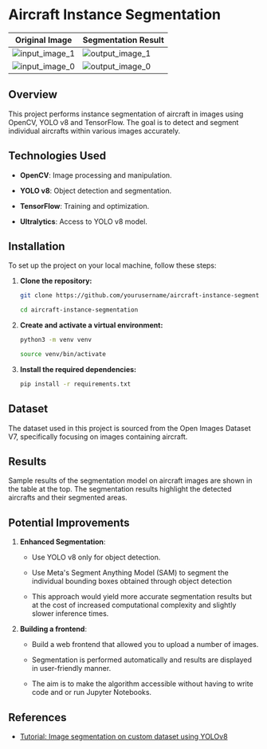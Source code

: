 # Aircraft Instance Segmentation

| Original Image | Segmentation Result |
|----------------|---------------------|
| ![input_image_1](https://github.com/user-attachments/assets/21b8dafa-4883-436e-9ff0-6f9a226670da) | ![output_image_1](https://github.com/user-attachments/assets/a88cc8b2-e29b-483c-9a45-c2d054d1ed73) |
| ![input_image_0](https://github.com/user-attachments/assets/e27e84d5-6c3a-4002-9d15-0f18a9140d11) | ![output_image_0](https://github.com/user-attachments/assets/1c16b8fd-0cd1-4567-840b-5712f5c331ff) |

## Overview
This project performs instance segmentation of aircraft in images using OpenCV, YOLO v8 and TensorFlow. The goal is to detect and segment individual aircrafts within various images accurately.

## Technologies Used
- **OpenCV**: Image processing and manipulation.

- **YOLO v8**: Object detection and segmentation.

- **TensorFlow**: Training and optimization.

- **Ultralytics**: Access to YOLO v8 model.

## Installation

To set up the project on your local machine, follow these steps:

1. **Clone the repository:**

   ```bash
   git clone https://github.com/yourusername/aircraft-instance-segmentation.git
   
   cd aircraft-instance-segmentation
   ```

2. **Create and activate a virtual environment:**

   ```bash
   python3 -m venv venv
   
   source venv/bin/activate
   ```

3. **Install the required dependencies:**

   ```bash
   pip install -r requirements.txt
   ```

## Dataset

The dataset used in this project is sourced from the Open Images Dataset V7, specifically focusing on images containing aircraft.

## Results

Sample results of the segmentation model on aircraft images are shown in the table at the top. The segmentation results highlight the detected aircrafts and their segmented areas.

## Potential Improvements

1. **Enhanced Segmentation**:

   - Use YOLO v8 only for object detection.

   - Use Meta's Segment Anything Model (SAM) to segment the individual bounding boxes obtained through object detection

   - This approach would yield more accurate segmentation results but at the cost of increased computational complexity and slightly slower inference times.

2. **Building a frontend**:
	- Build a web frontend that allowed you to upload a number of images.

	- Segmentation is performed automatically and results are displayed in user-friendly manner.
	
	- The aim is to make the algorithm accessible without having to write code and or run Jupyter Notebooks.

## References

- [Tutorial: Image segmentation on custom dataset using YOLOv8](https://www.youtube.com/watch?v=aVKGjzAUHz0)
